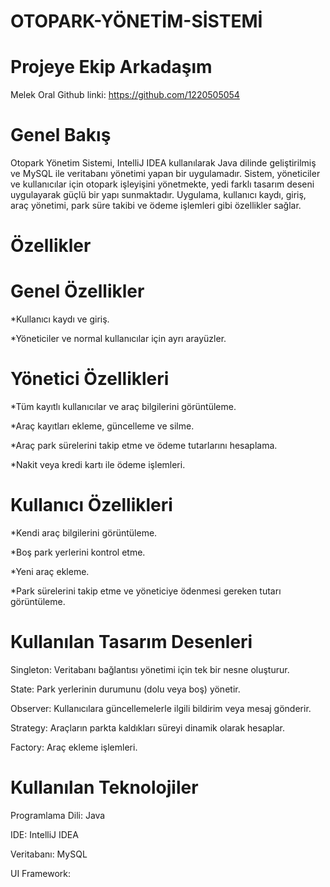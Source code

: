 # OTOPARK-YÖNETİM-SİSTEMİ

# Projeye Ekip Arkadaşım
Melek Oral
Github linki:
https://github.com/1220505054
# Genel Bakış

Otopark Yönetim Sistemi, IntelliJ IDEA kullanılarak Java dilinde geliştirilmiş ve MySQL ile veritabanı yönetimi yapan bir uygulamadır. Sistem, yöneticiler ve kullanıcılar için otopark işleyişini yönetmekte, yedi farklı tasarım deseni uygulayarak güçlü bir yapı sunmaktadır. Uygulama, kullanıcı kaydı, giriş, araç yönetimi, park süre takibi ve ödeme işlemleri gibi özellikler sağlar.

# Özellikler

# Genel Özellikler

*Kullanıcı kaydı ve giriş.

*Yöneticiler ve normal kullanıcılar için ayrı arayüzler.

# Yönetici Özellikleri

*Tüm kayıtlı kullanıcılar ve araç bilgilerini görüntüleme.

*Araç kayıtları ekleme, güncelleme ve silme.

*Araç park sürelerini takip etme ve ödeme tutarlarını hesaplama.

*Nakit veya kredi kartı ile ödeme işlemleri.

# Kullanıcı Özellikleri

*Kendi araç bilgilerini görüntüleme.

*Boş park yerlerini kontrol etme.

*Yeni araç ekleme.

*Park sürelerini takip etme ve yöneticiye ödenmesi gereken tutarı görüntüleme.

# Kullanılan Tasarım Desenleri

Singleton: Veritabanı bağlantısı yönetimi için tek bir nesne oluşturur.

State: Park yerlerinin durumunu (dolu veya boş) yönetir.

Observer: Kullanıcılara güncellemelerle ilgili bildirim veya mesaj gönderir.

Strategy: Araçların parkta kaldıkları süreyi dinamik olarak hesaplar.

Factory: Araç ekleme işlemleri.

# Kullanılan Teknolojiler

Programlama Dili: Java

IDE: IntelliJ IDEA

Veritabanı: MySQL

UI Framework: 

